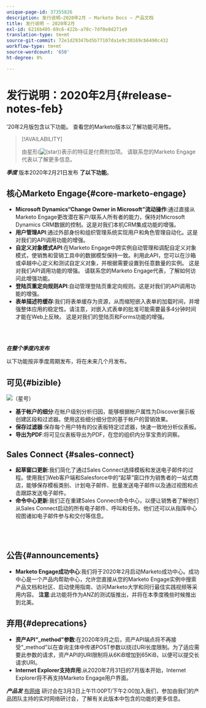 ```yaml
---
unique-page-id: 37355826
description: 发行说明–2020年2月 — Marketo Docs — 产品文档
title: 发行说明 — 2020年2月
exl-id: 6216b405-69c6-422b-a78c-7df0e8d271e9
translation-type: tm+mt
source-git-commit: 72e1d29347bd5b77107da1e9c30169cb6490c432
workflow-type: tm+mt
source-wordcount: '650'
ht-degree: 0%

---
```


# 发行说明：2020年2月{#release-notes-feb}

’20年2月版包含以下功能。 查看您的Marketo版本以了解功能可用性。

>[!AVAILABILITY]
>
>由星形(![(star)](assets/star-yellow.svg))表示的特征是付费附加项。 请联系您的Marketo Engage代表以了解更多信息。

**_季度_** 版本2020年2月21日发布 **了以下功能**。

## 核心Marketo Engage{#core-marketo-engage}

* **Microsoft Dynamics“Change Owner in Microsoft”流动操作**:通过直接从Marketo Engage更改潜在客户/联系人所有者的能力，保持对Microsoft Dynamics CRM数据的控制。这是对我们本机CRM集成功能的增强。
* **用户管理API**:通过外部身份和组织管理系统实现用户和角色管理自动化。这是对我们的API调用功能的增强。
* **自定义对象模式API**:在Marketo Engage中跨实例自动管理和调配自定义对象模式，使销售和营销工具中的数据模型保持一致。利用此API，您可以在沙箱或卓越中心定义和测试自定义对象，并根据需要设置到任意数量的实例。 这是对我们API调用功能的增强。 请联系您的Marketo Engage代表，了解如何访问此增强功能。
* **登陆页重定向规则API**:自动管理登陆页重定向规则。这是对我们的API调用功能的增强。
* **表单描述符缓存**:我们将表单缓存为资源，从而缩短嵌入表单的加载时间，并增强整体应用的稳定性。请注意，对嵌入式表单的批准可能需要最多4分钟时间才能在Web上反映。 这是对我们的登陆页和Forms功能的增强。

<br> 

**_在整个季度内发布_**

以下功能按非季度周期发布，将在未来几个月发布。

## 可见{#bizible}

![（星号）](assets/star-yellow.svg)

* **基于帐户的细分**:在帐户级别分析归因，能够根据帐户属性为Discover展示板创建区段和过滤器。使用这些细分细分您的基于帐户的营销效果。
* **保存过滤器**:保存每个用户特有的仪表板特定过滤器，快速一致地分析仪表板。
* **导出为PDF**:将可见仪表板导出为PDF，在您的组织内分享宝贵的洞察。

## Sales Connect {#sales-connect}

* **起草窗口更新**:我们简化了通过Sales Connect选择模板和发送电子邮件的过程。使用我们Web客户端和Salesforce中的“起草”窗口作为销售者的一站式商店，能够保存模板类别、计划电子邮件、批量发送电子邮件以及通过视图和点击跟踪发送电子邮件。
* **命令中心更新**:我们正在重建Sales Connect命令中心，以便让销售者了解他们从Sales Connect启动的所有电子邮件、呼叫和任务。他们还可以从指挥中心视图诸如电子邮件参与和交付等信息。

<br> 

## 公告{#announcements}

* **Marketo Engage成功中心**:我们将于2020年2月启动Marketo成功中心。成功中心是一个产品内帮助中心，允许您直接从您的Marketo Engage实例中搜索产品文档和社区、启动使用指南、访问Marketo大学和同行最佳实践视频等采用内容。 **注意**:此功能将作为ANZ的测试版推出，并将在本季度晚些时候推出到北美。

## 弃用{#deprecations}

* **资产API“_method”参数**:在2020年9月之后，资产API端点将不再接受“_method”以在查询主体中传递POST参数以绕过URI长度限制。为了适应需要此参数的请求，资产API的URI限制将从6KiB增加到65KiB，以便可以提交长请求URI。
* **Internet Explorer支持弃用**:从2020年7月31日的7月版本开始，Internet Explorer将不再支持Marketo Engage用户界面。

**_产品发_** [布网络](https://engage.marketo.com/Jan_Feb_20_Release_Webinar_Registration.html) 研讨会在3月3日上午11:00PT/下午2:00加入我们，参加由我们的产品团队主持的实时网络研讨会，了解有关此版本中包含的功能的更多信息。
